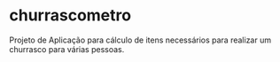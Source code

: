 # churrascometro
Projeto de Aplicação para cálculo de itens necessários para realizar um churrasco para várias pessoas.
